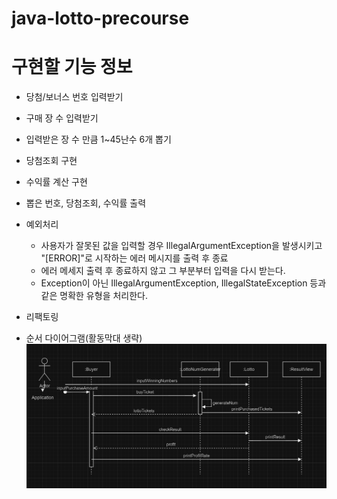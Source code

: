 # java-lotto-precourse

# 구현할 기능 정보

- 당첨/보너스 번호 입력받기
- 구매 장 수 입력받기
- 입력받은 장 수 만큼 1~45난수 6개 뽑기
- 당첨조회 구현
- 수익률 계산 구현
- 뽑은 번호, 당첨조회, 수익률 출력

- 예외처리
  - 사용자가 잘못된 값을 입력할 경우 IllegalArgumentException을 발생시키고 "[ERROR]"로 시작하는 에러 메시지를 출력 후 종료
  - 에러 메세지 출력 후 종료하지 않고 그 부분부터 입력을 다시 받는다.
  - Exception이 아닌 IllegalArgumentException, IllegalStateException 등과 같은 명확한 유형을 처리한다.

- 리팩토링

- 순서 다이어그램(활동막대 생략)
![img.png](img.png)